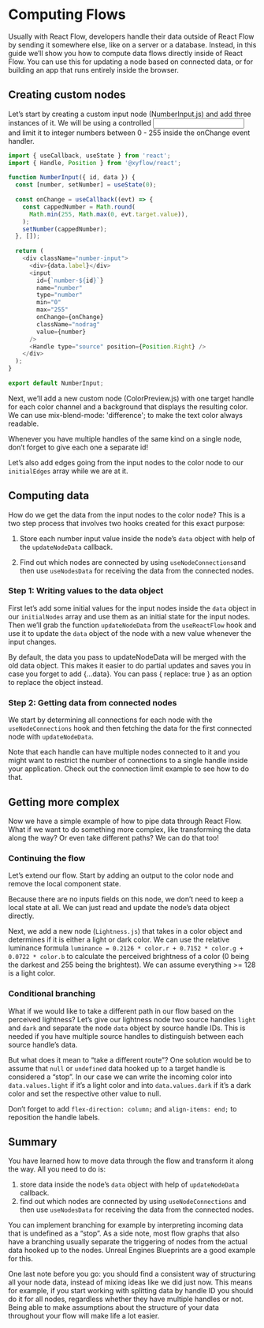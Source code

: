 # Computing Flows

Usually with React Flow, developers handle their data outside of React Flow by sending it somewhere else, like on a server or a database. Instead, in this guide we’ll show you how to compute data flows directly inside of React Flow. You can use this for updating a node based on connected data, or for building an app that runs entirely inside the browser.

## Creating custom nodes

Let’s start by creating a custom input node (NumberInput.js) and add three instances of it. We will be using a controlled <input type="number" /> and limit it to integer numbers between 0 - 255 inside the onChange event handler.

```javascript
import { useCallback, useState } from 'react';
import { Handle, Position } from '@xyflow/react';
 
function NumberInput({ id, data }) {
  const [number, setNumber] = useState(0);
 
  const onChange = useCallback((evt) => {
    const cappedNumber = Math.round(
      Math.min(255, Math.max(0, evt.target.value)),
    );
    setNumber(cappedNumber);
  }, []);
 
  return (
    <div className="number-input">
      <div>{data.label}</div>
      <input
        id={`number-${id}`}
        name="number"
        type="number"
        min="0"
        max="255"
        onChange={onChange}
        className="nodrag"
        value={number}
      />
      <Handle type="source" position={Position.Right} />
    </div>
  );
}
 
export default NumberInput;
```

Next, we’ll add a new custom node (ColorPreview.js) with one target handle for each color channel and a background that displays the resulting color. We can use mix-blend-mode: 'difference'; to make the text color always readable.

Whenever you have multiple handles of the same kind on a single node, don’t forget to give each one a separate id!

Let’s also add edges going from the input nodes to the color node to our ```initialEdges``` array while we are at it.

## Computing data

How do we get the data from the input nodes to the color node? This is a two step process that involves two hooks created for this exact purpose:

1. Store each number input value inside the node’s ```data``` object with help of the ```updateNodeData``` callback.

2. Find out which nodes are connected by using ```useNodeConnections```and then use ```useNodesData``` for receiving the data from the connected nodes.

### Step 1: Writing values to the data object

First let’s add some initial values for the input nodes inside the ```data``` object in our ```initialNodes``` array and use them as an initial state for the input nodes. Then we’ll grab the function ```updateNodeData``` from the ```useReactFlow``` hook and use it to update the ```data``` object of the node with a new value whenever the input changes.

By default, the data you pass to updateNodeData will be merged with the old data object. This makes it easier to do partial updates and saves you in case you forget to add {...data}. You can pass { replace: true } as an option to replace the object instead.

### Step 2: Getting data from connected nodes

We start by determining all connections for each node with the ```useNodeConnections``` hook and then fetching the data for the first connected node with ```updateNodeData```.

Note that each handle can have multiple nodes connected to it and you might want to restrict the number of connections to a single handle inside your application. Check out the connection limit example to see how to do that.

## Getting more complex

Now we have a simple example of how to pipe data through React Flow. What if we want to do something more complex, like transforming the data along the way? Or even take different paths? We can do that too!

### Continuing the flow

Let’s extend our flow. Start by adding an output <Handle type="source" position={Position.Right} /> to the color node and remove the local component state.

Because there are no inputs fields on this node, we don’t need to keep a local state at all. We can just read and update the node’s data object directly.

Next, we add a new node (```Lightness.js```) that takes in a color object and determines if it is either a light or dark color. We can use the relative luminance formula  ```luminance = 0.2126 * color.r + 0.7152 * color.g + 0.0722 * color.b``` to calculate the perceived brightness of a color (0 being the darkest and 255 being the brightest). We can assume everything >= 128 is a light color.

### Conditional branching

What if we would like to take a different path in our flow based on the perceived lightness? Let’s give our lightness node two source handles ```light``` and ```dark``` and separate the node ```data``` object by source handle IDs. This is needed if you have multiple source handles to distinguish between each source handle’s data.

But what does it mean to “take a different route”? One solution would be to assume that ```null``` or ```undefined``` data hooked up to a target handle is considered a “stop”. In our case we can write the incoming color into ```data.values.light``` if it’s a light color and into ```data.values.dark``` if it’s a dark color and set the respective other value to null.

Don’t forget to add ```flex-direction: column;``` and ```align-items: end;``` to reposition the handle labels.

## Summary

You have learned how to move data through the flow and transform it along the way. All you need to do is:

1. store data inside the node’s ```data``` object with help of ```updateNodeData``` callback.
2. find out which nodes are connected by using ```useNodeConnections``` and then use ```useNodesData``` for receiving the data from the connected nodes.

You can implement branching for example by interpreting incoming data that is undefined as a “stop”. As a side note, most flow graphs that also have a branching usually separate the triggering of nodes from the actual data hooked up to the nodes. Unreal Engines Blueprints are a good example for this.

One last note before you go: you should find a consistent way of structuring all your node data, instead of mixing ideas like we did just now. This means for example, if you start working with splitting data by handle ID you should do it for all nodes, regardless whether they have multiple handles or not. Being able to make assumptions about the structure of your data throughout your flow will make life a lot easier.
